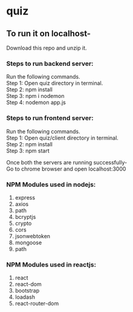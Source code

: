 # quiz

## To run it on localhost-
Download this repo and unzip it.

### Steps to run backend server:
  Run the following commands.\
    Step 1: Open quiz directory in terminal.\
    Step 2: npm install\
    Step 3: npm i nodemon\
    Step 4: nodemon app.js

### Steps to run frontend server:
  Run the following commands.\
    Step 1: Open quiz/client directory in terminal.\
    Step 2: npm install\
    Step 3: npm start

Once both the servers are running successfully-\
    Go to chrome browser and open localhost:3000

### NPM Modules used in nodejs:
1. express
2. axios
3. path
4. bcryptjs
5. crypto
6. cors
7. jsonwebtoken
8. mongoose
9. path

### NPM Modules used in reactjs:
1. react
2. react-dom
3. bootstrap
4. loadash
5. react-router-dom

